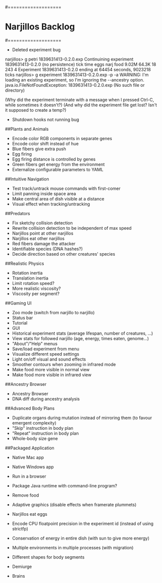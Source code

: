 #===================
# Narjillos Backlog
#===================

* Deleted experiment bug

narjillos> g petri 1839631413-0.2.0.exp
Continuining experiment 1839631413-0.2.0 (no persistence)
    tick    time    eggs    narj    food
   9.02M   64.3K      18     243       4
Experiment 1839631413-0.2.0 ending at 64454 seconds, 9023218 ticks
narjillos> g experiment 1839631413-0.2.0.exp -p -a
WARNING: I'm loading an existing experiment, so I'm ignoring the --ancestry option.
java.io.FileNotFoundException: 1839631413-0.2.0.exp (No such file or directory)

(Why did the experiment terminate with a message when I pressed Ctrl-C, while sometimes it doesn't?)
(And why did the experiment file get lost? Isn't it supposed to create a temp?)

* Shutdown hooks not running bug

##Plants and Animals
* Encode color RGB components in separate genes
* Encode color shift instead of hue
* Blue fibers give extra push
* Egg firing
* Egg firing distance is controlled by genes
* Green fibers get energy from the environment
* Externalize configurable parameters to YAML

##Intuitive Navigation
* Test track/untrack mouse commands with first-comer
* Limit panning inside space area
* Make central area of dish visible at a distance
* Visual effect when tracking/untracking

##Predators
* Fix sketchy collision detection
* Rewrite collision detection to be independent of max speed
* Narjillos point at other narjillos
* Narjillos eat other narjillos
* Red fibers damage the attacker
* Identifiable species (DNA hashes?)
* Decide direction based on other creatures' species

##Realistic Physics
* Rotation inertia
* Translation inertia
* Limit rotation speed?
* More realistic viscosity?
* Viscosity per segment?

##Gaming UI
* Zoo mode (switch from narjillo to narjillo)
* Status bar
* Tutorial
* GUI
* Historical experiment stats (average lifespan, number of creatures, ...)
* View stats for followed narjillo (age, energy, times eaten, genome...)
* "About"/"Help" menus
* Save/load experiment from menu
* Visualize different speed settings
* Light on/off visual and sound effects
* Smoother contours when zooming in infrared mode
* Make food more visible in normal view
* Make food more visible in infrared view

##Ancestry Browser
* Ancestry Browser
* DNA diff during ancestry analysis

##Advanced Body Plans
* Duplicate organs during mutation instead of mirroring them (to favour emergent complexity)
* "Skip" instruction in body plan
* "Repeat" instruction in body plan
* Whole-body size gene

##Packaged Application
* Native Mac app
* Native Windows app
* Run in a browser
* Package Java runtime with command-line program?

* Remove food
* Adaptive graphics (disable effects when framerate plummets)
* Narjillos eat eggs
* Encode CPU floatpoint precision in the experiment id (instead of using strictfp)
* Conservation of energy in entire dish (with sun to give more energy)
* Multiple environments in multiple processes (with migration)
* Different shapes for body segments
* Demiurge
* Brains
